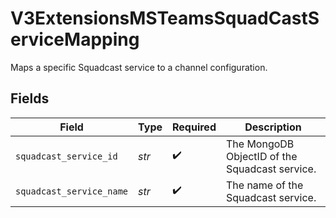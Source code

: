 # V3ExtensionsMSTeamsSquadCastServiceMapping

Maps a specific Squadcast service to a channel configuration.


## Fields

| Field                                          | Type                                           | Required                                       | Description                                    |
| ---------------------------------------------- | ---------------------------------------------- | ---------------------------------------------- | ---------------------------------------------- |
| `squadcast_service_id`                         | *str*                                          | :heavy_check_mark:                             | The MongoDB ObjectID of the Squadcast service. |
| `squadcast_service_name`                       | *str*                                          | :heavy_check_mark:                             | The name of the Squadcast service.             |